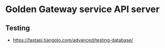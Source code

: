 # Golden Gateway service API server

## Testing
* https://fastapi.tiangolo.com/advanced/testing-database/
